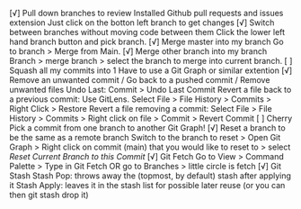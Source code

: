 [√] Pull down branches to review
      Installed Github pull requests and issues extension
      Just click on the botton left branch to get changes
[√] Switch between branches without moving code between them
      Click the lower left hand branch button and pick branch. 
[√] Merge master into my branch
      Go to branch > Merge from Main.
[√] Merge other branch into my branch
      Branch > merge branch > select the branch to merge into current branch.
[ ] Squash all my commits into 1
      Have to use a Git Graph or similar extention
[√] Remove an unwanted commit / Go back to a pushed commit / Remove unwanted files
      Undo Last: Commit > Undo Last Commit
      Revert a file back to a previous commit: Use GitLens. Select File > File History > Commits > Right Click > Restore
      Revert a file removing a commit: Select File > File History > Commits > Right click on file > Commit > Revert Commit
[ ] Cherry Pick a commit from one branch to another
      Git Graph!
[√] Reset a branch to be the same as a remote branch
      Switch to the branch to reset > Open Git Graph > Right click on commit (main) that you would like to reset to > select *Reset Current Branch to this Commit*
[√] Git Fetch
      Go to View > Command Palette > Type in Git Fetch
      OR go to Branches > little circle is fetch
[√] Git Stash
      Stash Pop: throws away the (topmost, by default) stash after applying it
      Stash Apply: leaves it in the stash list for possible later reuse (or you can then git stash drop it)

